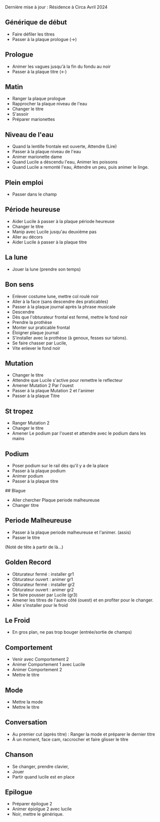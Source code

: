 Dernière mise à jour : Résidence à Circa Avril 2024

## Générique de début


- Faire défiler les titres
- Passer à la plaque prologue (→) 

## Prologue

- Animer les vagues jusqu'à la fin du fondu au noir
- Passer à la plaque titre (←)

## Matin

- Ranger la plaque prologue
- Rapprocher la plaque niveau de l'eau
- Changer le titre
- S'assoir
- Préparer marionettes

## Niveau de l'eau

- Quand la lentille frontale est ouverte, Attendre (Lire)
- Passer à la plaque niveau de l'eau
- Animer marionette dame
- Quand Lucile a déscendu l'eau, Animer les poissons
- Quand Lucile a remonté l'eau, Attendre un peu, puis animer le linge.

## Plein emploi

- Passer dans le champ

## Période heureuse

- Aider Lucile à passer à la plaque période heureuse
- Changer le titre
- Manip avec Lucile jusqu'au deuxième pas
- Aller au décors
- Aider Lucile à passer à la plaque titre

## La lune

- Jouer la lune (prendre son temps)

## Bon sens

- Enlever costume lune, mettre col roulé noir
- Aller à la face (sans descendre des praticables)
- Passer à la plaque journal après la phrase musicale
- Descendre
- Dès que l'obturateur frontal est fermé, mettre le fond noir
- Prendre la prothèse
- Monter sur praticable frontal
- Éloigner plaque journal
- S'installer avec la prothèse (à genoux, fesses sur talons).
- Se faire chasser par Lucile,
- Vite enlever le fond noir

## Mutation

- Changer le titre
- Attendre que Lucile s'active pour remettre le reflecteur
- Amener Mutation 2 Par l'ouest
- Passer à la plaque Mutation 2 et l'animer
- Passer à la plaque Titre

## St tropez

- Ranger Mutation 2
- Changer le titre
- Amener Le podium par l'ouest et attendre avec le podium dans les mains

## Podium

- Poser podium sur le rail dès qu'il y a de la place
- Passer à la plaque podium
- Animer podium
- Passer à la plaque titre

## Blague

- Aller chercher Plaque periode malheureuse
- Changer titre

## Periode Malheureuse

- Passer à la plaque periode malheureuse et l'animer. (assis)
- Passer le titre

(Noté de tête à partir de là...)

## Golden Record

- Obturateur fermé : installer gr1
- Obturateur ouvert : animer gr1
- Obturateur fermé : installer gr2
- Obturateur ouvert : animer gr2
- Se faire pousser par Lucile (gr3)
- Amener les titres de l'autre côté (ouest) et en profiter pour le changer.
- Aller s'installer pour le froid

## Le Froid

- En gros plan, ne pas trop bouger (entrée/sortie de champs)

## Comportement

- Venir avec Comportement 2
- Animer Comportement 1 avec Lucile
- Animer Comportement 2
- Mettre le titre

## Mode 

- Mettre la mode
- Mettre le titre

## Conversation

- Au premier cut (après titre) : Ranger la mode et préparer le dernier titre
- À un moment, face cam, raccrocher et faire glisser le titre

## Chanson

- Se changer, prendre clavier,
- Jouer
- Partir quand lucile est en place

## Epilogue

- Préparer épilogue 2
- Animer épiolgue 2 avec lucile
- Noir, mettre le générique.


